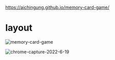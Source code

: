 https://aichingung.github.io/memory-card-game/

# layout
![memory-card-game](https://media.git.generalassemb.ly/user/42808/files/d7230101-e326-462b-bf8c-2638d06a73c2)

![chrome-capture-2022-6-19](https://media.git.generalassemb.ly/user/42808/files/22be21fa-fc15-4d3a-b251-4b4d6f92ff3b)